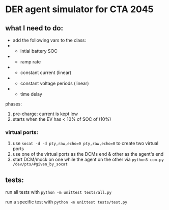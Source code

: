 # DER agent simulator for CTA 2045
## what I need to do:
* add the following vars to the class:
* * intial battery SOC
* * ramp rate
* * constant current (linear)
* * constant voltage periods (linear)
* * time delay

phases:
1. pre-charge: current is kept low
2. starts when the EV has < 10% of SOC of (10%)




### virtual ports:
1. use `socat -d -d pty,raw,echo=0 pty,raw,echo=0` to create two virtual ports
2. use one of the virtual ports as the DCMs end & other as the agent's end
3. start DCM/mock on one while the agent on the other via `python3 com.py /dev/pts/#given_by_socat`


## tests:
run all tests with `python -m unittest tests/all.py`

run a specific test with `python -m unittest tests/test.py`